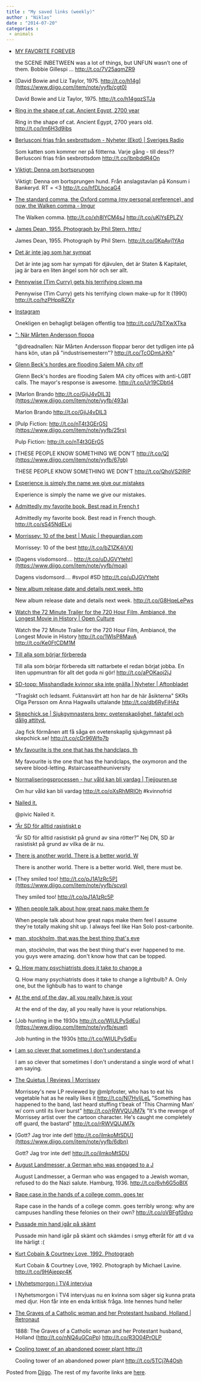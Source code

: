 ```yaml
---
title : "My saved links (weekly)"
author : "Niklas"
date : "2014-07-20"
categories : 
 - animals
---
```


- [MY FAVORITE FOREVER](http://myfavoriteforever.tumblr.com/post/92184289780/the-scene-inbetween-was-a-lot-of-things-but-unfun#_=_)
    
    the SCENE INBETWEEN was a lot of things, but UNFUN wasn’t one of them. Bobbie Gillespi … http://t.co/7V25aqmZR9
    
- [David Bowie and Liz Taylor, 1975. http://t.co/h14g](https://www.diigo.com/item/note/yyfb/cgt0)
    
    David Bowie and Liz Taylor, 1975. http://t.co/h14gqzSTJa
    
- [Ring in the shape of cat. Ancient Egypt, 2700 year](https://www.diigo.com/item/note/yyfb/i0vj)
    
    Ring in the shape of cat. Ancient Egypt, 2700 years old. http://t.co/Im6H3d9ibs
    
- [Berlusconi frias från sexbrottsdom - Nyheter (Ekot) | Sveriges Radio](http://sverigesradio.se/sida/artikel.aspx?programid=83&artikel=5917372)
    
    Som katten som kommer ner på fötterna. Varje gång - till dess?? Berlusconi frias från sexbrottsdom http://t.co/IbnbddR4On
    
- [Viktigt: Denna om bortsprungen](https://www.diigo.com/item/note/yyfb/e9su)
    
    Viktigt: Denna om bortsprungen hund. Från anslagstavlan på Konsum i Bankeryd. RT = <3 http://t.co/hfDLhocaG4
    
- [The standard comma, the Oxford comma (my personal preference), and now, the Walken comma - Imgur](http://imgur.com/gallery/l4vGYQF)
    
    The Walken comma. http://t.co/xh8lYCM4sJ http://t.co/uKlYsEPLZV
    
- [James Dean, 1955. Photograph by Phil Stern. http:/](https://www.diigo.com/item/note/yyfb/kjqb)
    
    James Dean, 1955. Photograph by Phil Stern. http://t.co/0KpAvj1YAq
    
- [Det är inte jag som har sympat](https://www.diigo.com/item/note/yyfb/8nkv)
    
    Det är inte jag som har sympati för djävulen, det är Staten & Kapitalet, jag är bara en liten ängel som hör och ser allt.
    
- [Pennywise (Tim Curry) gets his terrifying clown ma](https://www.diigo.com/item/note/yyfb/e5bn)
    
    Pennywise (Tim Curry) gets his terrifying clown make-up for It (1990) http://t.co/hzPHppRZXy
    
- [Instagram](http://instagram.com/p/qkCu4XOu6v/)
    
    Onekligen en behagligt belägen offentlig toa http://t.co/U7bTXwXTka
    
- [": När Mårten Andersson floppa](https://www.diigo.com/item/note/yyfb/75hn)
    
    "@dreadnallen: När Mårten Andersson floppar beror det tydligen inte på hans kön, utan på "industrisemestern"? http://t.co/TcODmtJrKh"
    
- [Glenn Beck's hordes are flooding Salem MA city off](https://www.diigo.com/item/note/yyfb/ywub)
    
    Glenn Beck's hordes are flooding Salem MA city offices with anti-LGBT calls. The mayor's response is awesome. http://t.co/Ur19CDbtl4
    
- [Marlon Brando http://t.co/GjiJ4vDlL3](https://www.diigo.com/item/note/yyfb/493a)
    
    Marlon Brando http://t.co/GjiJ4vDlL3
    
- [Pulp Fiction: http://t.co/nT4t3GErG5](https://www.diigo.com/item/note/yyfb/25rs)
    
    Pulp Fiction: http://t.co/nT4t3GErG5
    
- [THESE PEOPLE KNOW SOMETHING WE DON'T http://t.co/Q](https://www.diigo.com/item/note/yyfb/67gb)
    
    THESE PEOPLE KNOW SOMETHING WE DON'T http://t.co/QhoVS2IRIP
    
- [Experience is simply the name we give our mistakes](https://www.diigo.com/item/note/yyfb/jcw2)
    
    Experience is simply the name we give our mistakes.
    
- [Admittedly my favorite book. Best read in French t](https://www.diigo.com/item/note/yyfb/sxcn)
    
    Admittedly my favorite book. Best read in French though. http://t.co/sS45NdELxj
    
- [Morrissey: 10 of the best | Music | theguardian.com](http://www.theguardian.com/music/musicblog/2014/jul/16/morrissey-10-of-the-best?CMP=twt_gu)
    
    Morrissey: 10 of the best http://t.co/bZ1ZK4iVXI
    
- [Dagens visdomsord.... http://t.co/uDJGVYteht](https://www.diigo.com/item/note/yyfb/moaj)
    
    
    Dagens visdomsord.... #svpol #SD http://t.co/uDJGVYteht
    
- [New album release date and details next week. http](https://www.diigo.com/item/note/yyfb/h370)
    
    New album release date and details next week. http://t.co/G8HqeLePws
    
- [Watch the 72 Minute Trailer for the 720 Hour Film, Ambiancé, the Longest Movie in History | Open Culture](http://www.openculture.com/2014/07/watch-the-72-minute-trailer-for-the-720-hour-film-ambiance.html)
    
    Watch the 72 Minute Trailer for the 720 Hour Film, Ambiancé, the Longest Movie in History http://t.co/1WIsP8MavA http://t.co/Ke0FtCDM1M
    
- [Till alla som börjar förbereda](https://www.diigo.com/item/note/yyfb/e0q3)
    
    Till alla som börjar förbereda sitt nattarbete el redan börjat jobba. En liten uppmuntran för allt det goda ni gör! http://t.co/aPOKaoj2jJ
    
- [SD-topp: Misshandlade kvinnor ska inte gnälla | Nyheter | Aftonbladet](http://www.aftonbladet.se/nyheter/article19228007.ab)
    
    "Tragiskt och ledsamt. Fuktansvärt att hon har de här åsikterna" SKRs Olga Persson om Anna Hagwalls uttalande http://t.co/db6RyFiHAz
    
- [Skepchick.se | Sjukgymnastens brev: ovetenskaplighet, faktafel och dålig attityd.](http://skepchick.se/2014/07/14/sjukgymnastens-brev-ovetenskaplighet-faktafel-och-dalig-attityd/?utm_source=rss&utm_medium=rss&utm_campaign=sjukgymnastens-brev-ovetenskaplighet-faktafel-och-dalig-attityd&utm_source=twitterfeed&utm_medium=twitter)
    
    Jag fick förmånen att få såga en ovetenskaplig sjukgymnast på skepchick.se! http://t.co/cDr96Wfp7b
    
- [My favourite is the one that has the handclaps, th](https://www.diigo.com/item/note/yyfb/4b2s)
    
    
    My favourite is the one that has the handclaps, the oxymoron and the severe blood-letting. #staircaseattheuniversity
    
- [Normaliseringsprocessen - hur våld kan bli vardag | Tjejjouren.se](http://www.tjejjouren.se/tjejguiden/utsatt/hur-vald-kan-bli-vardag-458)
    
    Om hur våld kan bli vardag http://t.co/oXsRhMRIOh #kvinnofrid
    
    
- [Nailed it.](https://www.diigo.com/item/note/yyfb/wnt6)
    
    @pivic Nailed it.
    
- [”Är SD för alltid rasistiskt p](https://www.diigo.com/item/note/yyfb/4ynd)
    
    ”Är SD för alltid rasistiskt på grund av sina rötter?” Nej DN, SD är rasistiskt på grund av vilka de är nu.
    
- [There is another world. There is a better world. W](https://www.diigo.com/item/note/yyfb/v4pj)
    
    There is another world. There is a better world. Well, there must be.
    
- [They smiled too! http://t.co/pJ1A1zRc5P](https://www.diigo.com/item/note/yyfb/scvq)
    
    They smiled too! http://t.co/pJ1A1zRc5P
    
- [When people talk about how great naps make them fe](https://www.diigo.com/item/note/yyfb/c6hm)
    
    When people talk about how great naps make them feel I assume they're totally making shit up. I always feel like Han Solo post-carbonite.
    
- [man, stockholm, that was the best thing that's eve](https://www.diigo.com/item/note/yyfb/4jua)
    
    man, stockholm, that was the best thing that's ever happened to me. you guys were amazing. don't know how that can be topped.
    
- [Q. How many psychiatrists does it take to change a](https://www.diigo.com/item/note/yyfb/uewv)
    
    Q. How many psychiatrists does it take to change a lightbulb? A. Only one, but the lighbulb has to want to change
    
- [At the end of the day, all you really have is your](https://www.diigo.com/item/note/yyfb/5dcu)
    
    At the end of the day, all you really have is your relationships.
    
- [Job hunting in the 1930s http://t.co/WIULPySdEu](https://www.diigo.com/item/note/yyfb/euwt)
    
    Job hunting in the 1930s http://t.co/WIULPySdEu
    
- [I am so clever that sometimes I don't understand a](https://www.diigo.com/item/note/yyfb/u7ad)
    
    I am so clever that sometimes I don't understand a single word of what I am saying.
    
- [The Quietus | Reviews | Morrissey](http://thequietus.com/articles/15752-morrissey-world-peace-is-none-of-your-business-review)
    
    Morrissey's new LP reviewed by @mlpfoster, who has to eat his vegetable hat as he really likes it http://t.co/Nl7HvIjLeL "Something has happened to the band, last heard stuffing t'beak of 'This Charming Man' w/ corn until its liver burst" http://t.co/rRWVQUJM7k "It's the revenge of Morrissey artist over the cartoon character. He's caught me completely off guard, the bastard" http://t.co/rRWVQUJM7k
    
- [Gott? Jag tror inte det! http://t.co/ilmkoMtSDU](https://www.diigo.com/item/note/yyfb/6dbn)
    
    Gott? Jag tror inte det! http://t.co/ilmkoMtSDU
    
- [August Landmesser, a German who was engaged to a J](https://www.diigo.com/item/note/yyfb/1vaj)
    
    August Landmesser, a German who was engaged to a Jewish woman, refused to do the Nazi salute. Hamburg, 1936. http://t.co/6vh6G5oBIX
    
- [Rape case in the hands of a college comm. goes ter](http://www.nytimes.com/2014/07/13/us/how-one-college-handled-a-sexual-assault-complaint.html?hp&action=click&pgtype=Homepage&version=LedeSum&module=first-column-region&region=top-news&WT.nav=top-news&_r=2)
    
    Rape case in the hands of a college comm. goes terribly wrong: why are campuses handling these felonies on their own? http://t.co/oVBFgf0dvo
    
- [Pussade min hand igår på skämt](https://www.diigo.com/item/note/yyfb/a9g3)
    
    Pussade min hand igår på skämt och skämdes i smyg efteråt för att d va lite härligt :(
    
- [Kurt Cobain & Courtney Love, 1992. Photograph](https://www.diigo.com/item/note/yyfb/6t7o)
    
    Kurt Cobain & Courtney Love, 1992. Photograph by Michael Lavine. http://t.co/9HAjeppr4K
    
- [I Nyhetsmorgon i TV4 intervjua](https://www.diigo.com/item/note/yyfb/gadn)
    
    I Nyhetsmorgon i TV4 intervjuas nu en kvinna som säger sig kunna prata med djur. Hon får inte en enda kritisk fråga. Inte hennes hund heller
    
- [The Graves of a Catholic woman and her Protestant husband, Holland | Retronaut](http://www.retronaut.com/2013/07/the-graves-of-a-catholic-woman-and-her-protestant-husband-holland/?utm_content=buffer56f2c&utm_medium=social&utm_source=twitter.com&utm_campaign=buffer)
    
    1888: The Graves of a Catholic woman and her Protestant husband, Holland (http://t.co/nNQ4uGCpPp) http://t.co/R3O04PrOLP
    
- [Cooling tower of an abandoned power plant http://t](https://www.diigo.com/item/note/yyfb/jk67)
    
    Cooling tower of an abandoned power plant http://t.co/5TCj7A4Osh
    

Posted from [Diigo](https://www.diigo.com). The rest of my favorite links are [here](https://www.diigo.com/user/npivic).
